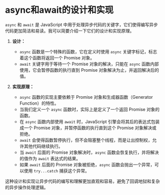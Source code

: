 # async和await的设计和实现

`async` 和 `await` 是 JavaScript 中用于处理异步代码的关键字，它们使得编写异步代码更加简洁和易读。我可以简要介绍一下它们的设计和实现原理。

1. **设计：**
   - `async` 函数是一个特殊的函数，它在定义时使用 `async` 关键字标记，标志着这个函数将返回一个 Promise 对象。
   - `await` 关键字用于等待一个 Promise 对象的解决，只能在 `async` 函数内部使用，它会暂停函数的执行直到 Promise 对象解决为止，并返回解决后的值。

2. **实现原理：**
   - `async` 函数的实现主要依赖于 Promise 对象和生成器函数（Generator Function）的特性。
   - 当我们定义一个 `async` 函数时，实际上是定义了一个返回 Promise 对象的函数。
   - 在 `async` 函数内部使用 `await` 时，JavaScript 引擎会将其后的表达式包装成一个 Promise 对象，并暂停函数的执行直到这个 Promise 对象解决或拒绝。
   - `await` 会使得函数暂停执行，但不会阻塞整个线程，而是让出控制权，允许其他代码继续执行。
   - 当 `await` 后面的 Promise 对象解决时，`async` 函数会恢复执行，并将解决的值作为 `await` 表达式的结果。
   - 如果 `await` 后面的 Promise 对象被拒绝，`async` 函数会抛出一个异常，可以使用 `try...catch` 捕获这个异常。

这种设计和实现让异步代码的编写和理解更加直观和容易，避免了回调地狱和复杂的异步操作处理逻辑。